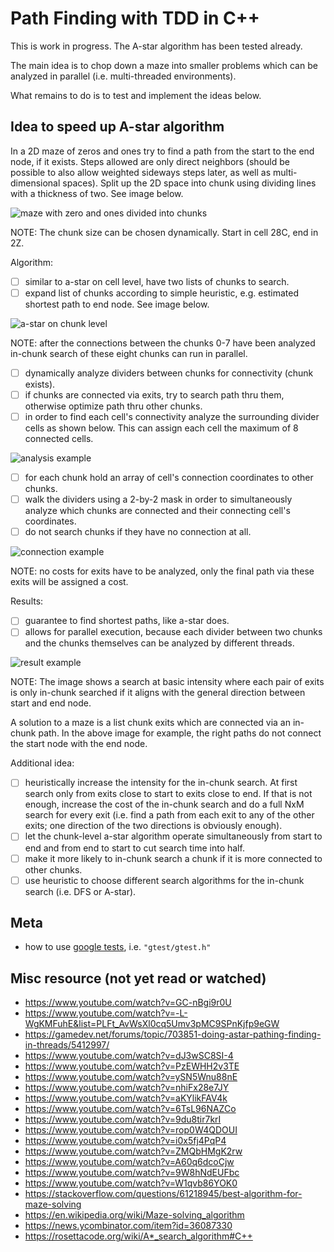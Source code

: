 
# Path Finding with TDD in C++

This is work in progress. The A-star algorithm has been tested already.

The main idea is to chop down a maze into smaller problems which can be analyzed
in parallel (i.e. multi-threaded environments).

What remains to do is to test and implement the ideas below.

## Idea to speed up A-star algorithm

In a 2D maze of zeros and ones try to find a path from the start to the end
node, if it exists. Steps allowed are only direct neighbors (should be possible
to also allow weighted sideways steps later, as well as multi-dimensional
spaces). Split up the 2D space into chunk using dividing lines with a thickness
of two. See image below.

![maze with zero and ones divided into chunks](./info/idea_00.png)

NOTE: The chunk size can be chosen dynamically. Start in cell 28C, end in 2Z.

Algorithm:

 - [ ] similar to a-star on cell level, have two lists of chunks to search.
 - [ ] expand list of chunks according to simple heuristic, e.g. estimated
       shortest path to end node. See image below.

![a-star on chunk level](./info/idea_03.png)

NOTE: after the connections between the chunks 0-7 have been analyzed in-chunk
search of these eight chunks can run in parallel.

 - [ ] dynamically analyze dividers between chunks for connectivity (chunk
       exists).
 - [ ] if chunks are connected via exits, try to search path thru them, 
       otherwise optimize path thru other chunks.
 - [ ] in order to find each cell's connectivity analyze the surrounding divider
       cells as shown below. This can assign each cell the maximum of 8
       connected cells.

![analysis example](./info/idea_01.png)

 - [ ] for each chunk hold an array of cell's connection coordinates to other
       chunks.
 - [ ] walk the dividers using a 2-by-2 mask in order to simultaneously analyze
       which chunks are connected and their connecting cell's coordinates.
 - [ ] do not search chunks if they have no connection at all.

![connection example](./info/idea_02.png)

NOTE: no costs for exits have to be analyzed, only the final path via these 
exits will be assigned a cost.

Results:

 - [ ] guarantee to find shortest paths, like a-star does.
 - [ ] allows for parallel execution, because each divider between two chunks
       and the chunks themselves can be analyzed by different threads.

![result example](./info/idea_04.png)

NOTE: The image shows a search at basic intensity where each pair of exits is
only in-chunk searched if it aligns with the general direction between start and
end node.

A solution to a maze is a list chunk exits which are connected via an
in-chunk path. In the above image for example, the right paths do not connect
the start node with the end node.

Additional idea:

 - [ ] heuristically increase the intensity for the in-chunk search. At first
       search only from exits close to start to exits close to end. If that is
       not enough, increase the cost of the in-chunk search and do a full NxM
       search for every exit (i.e. find a path from each exit to any of the
       other exits; one direction of the two directions is obviously enough).
 - [ ] let the chunk-level a-star algorithm operate simultaneously from start to
       end and from end to start to cut search time into half.
 - [ ] make it more likely to in-chunk search a chunk if it is more connected to
       other chunks.
 - [ ] use heuristic to choose different search algorithms for the in-chunk
       search (i.e. DFS or A-star).

## Meta
 
 - how to use [google tests](https://github.com/google/googletest/blob/main/googletest/samples/sample1_unittest.cc), i.e. `"gtest/gtest.h"`

## Misc resource (not yet read or watched)

 - https://www.youtube.com/watch?v=GC-nBgi9r0U
 - https://www.youtube.com/watch?v=-L-WgKMFuhE&list=PLFt_AvWsXl0cq5Umv3pMC9SPnKjfp9eGW
 - https://gamedev.net/forums/topic/703851-doing-astar-pathing-finding-in-threads/5412997/
 - https://www.youtube.com/watch?v=dJ3wSC8SI-4
 - https://www.youtube.com/watch?v=PzEWHH2v3TE
 - https://www.youtube.com/watch?v=ySN5Wnu88nE
 - https://www.youtube.com/watch?v=nhiFx28e7JY
 - https://www.youtube.com/watch?v=aKYlikFAV4k
 - https://www.youtube.com/watch?v=6TsL96NAZCo
 - https://www.youtube.com/watch?v=9du8tir7krI
 - https://www.youtube.com/watch?v=rop0W4QDOUI
 - https://www.youtube.com/watch?v=i0x5fj4PqP4
 - https://www.youtube.com/watch?v=ZMQbHMgK2rw
 - https://www.youtube.com/watch?v=A60q6dcoCjw
 - https://www.youtube.com/watch?v=9W8hNdEUFbc
 - https://www.youtube.com/watch?v=W1qvb86YOK0
 - https://stackoverflow.com/questions/61218945/best-algorithm-for-maze-solving
 - https://en.wikipedia.org/wiki/Maze-solving_algorithm
 - https://news.ycombinator.com/item?id=36087330
 - https://rosettacode.org/wiki/A*_search_algorithm#C++

